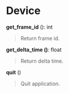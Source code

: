 Device
======

**get_frame_id** (): int
> Return frame id.

**get_delta_time ()**: float
> Return delta time.

**quit** ()
> Quit application.
